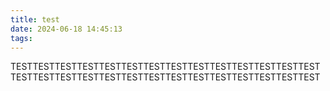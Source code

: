 ```yaml
---
title: test
date: 2024-06-18 14:45:13
tags:
---
```

TESTTESTTESTTESTTESTTESTTESTTESTTESTTESTTESTTESTTESTTESTTESTTESTTESTTESTTESTTESTTESTTESTTESTTESTTESTTESTTESTTEST